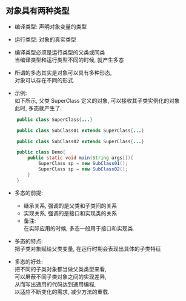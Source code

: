 ## 对象具有两种类型
- 编译类型: 声明对象变量的类型
- 运行类型: 对象的真实类型
  
- 编译类型必须是运行类型的父类或同类  
  当编译类型和运行类型不同的时候, 就产生多态  
- 所谓的多态其实是对象可以具有多种形态,  
  对象可以存在不同的形式.

- 示例:  
  如下所示, 父类 SuperClass 定义的对象, 可以接收其子类实例化的对象  
  此时, 多态就产生了.
```java
    public class SuperClass{...}

    public class SubClass01 extends SuperClass{...}

    public class SubClass02 extends SuperClass{...}

    public class Demo{
        public static void main(String args[]){
            SuperClass sp = new SubClass01();
            SuperClass sp = new SubClass02();
        }
    }
```

- 多态的前提:  
  - 继承关系, 强调的是父类和子类间的关系
  - 实现关系, 强调的是接口和实现类的关系
  - 备注:  
    在实际应用的时候, 多态一般用于接口和实现类.

- 多态的特点:  
  把子类对象赋给父类变量, 在运行时期会表现出具体的子类特征

- 多态的好处:  
  把不同的子类对象都当做父类类型来看,   
  可以屏蔽不同子类对象之间的实现差异,  
  从而写出通用的代码达到通用编程,  
  以适应不断变化的需求, 减少方法的重载.